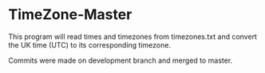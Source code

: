 # TimeZone-Master

This program will read times and timezones from timezones.txt and convert the UK time (UTC) to its corresponding timezone.

Commits were made on development branch and merged to master.
